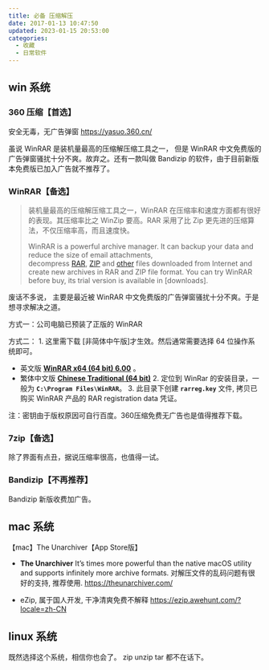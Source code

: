 ```yaml
---
title: 必备 压缩解压
date: 2017-01-13 10:47:50
updated: 2023-01-15 20:53:00
categories:
  - 收藏
  - 日常软件
---
```


## win 系统

### 360 压缩【首选】

安全无毒，无广告弹窗
<https://yasuo.360.cn/>

虽说 WinRAR 是装机量最高的压缩解压缩工具之一， 但是 WinRAR 中文免费版的广告弹窗骚扰十分不爽。故弃之。还有一款叫做 Bandizip 的软件，由于目前新版本免费版已加入广告就不推荐了。

### WinRAR【备选】

> 装机量最高的压缩解压缩工具之一，WinRAR 在压缩率和速度方面都有很好的表现。其压缩率比之 WinZip 要高。RAR 采用了比 Zip 更先进的压缩算法，不仅压缩率高，而且速度快。
>
> WinRAR is a powerful archive manager. It can backup your data and reduce the size of email attachments, decompress [RAR](http://www.rarlab.com/rar_file.htm), [ZIP](http://www.rarlab.com/zip_file.htm) and [other](http://www.rarlab.com/otherfmt.htm) files downloaded from Internet and create new archives in RAR and ZIP file format. You can try WinRAR before buy, its trial version is available in [downloads].

废话不多说， 主要是最近被 WinRAR 中文免费版的广告弹窗骚扰十分不爽。于是想寻求解决之道。

方式一：公司电脑已预装了正版的 WinRAR

方式二：
1\. 这里需下载 [非简体中午版]才生效。然后通常需要选择 64 位操作系统即可。

* 英文版  [**WinRAR x64 (64 bit) 6.00**](https://www.rarlab.com/rar/winrar-x64-600.exe) 。
* 繁体中文版 [**Chinese Traditional (64 bit)**](https://www.rarlab.com/rar/winrar-x64-600tc.exe)
2\. 定位到 WinRar 的安装目录，一般为 **`C:\Program Files\WinRAR`**。
3\. 此目录下创建 **`rarreg.key`** 文件, 拷贝已购买 WinRAR 产品的 RAR registration data 凭证。

注：密钥由于版权原因可自行百度。360压缩免费无广告也是值得推荐下载。

### 7zip【备选】

除了界面有点丑，据说压缩率很高，也值得一试。

### Bandizip【不再推荐】

Bandizip 新版收费加广告。

## mac 系统

【mac】The Unarchiver【App Store版】

* **The Unarchiver**
It’s times more powerful than the native macOS utility and supports infinitely more archive formats.
对解压文件的乱码问题有很好的支持, 推荐使用.
<https://theunarchiver.com/>

* eZip, 属于国人开发, 干净清爽免费不解释
<https://ezip.awehunt.com/?locale=zh-CN>

## linux 系统

既然选择这个系统，相信你也会了。 zip unzip tar 都不在话下。
